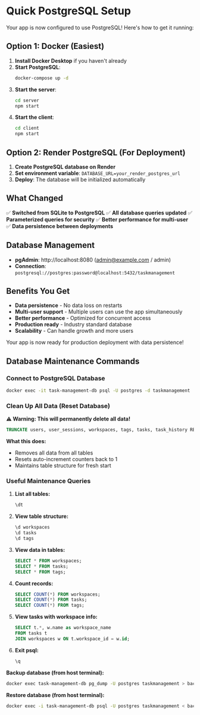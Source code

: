 # Quick PostgreSQL Setup

Your app is now configured to use PostgreSQL! Here's how to get it running:

## Option 1: Docker (Easiest)

1. **Install Docker Desktop** if you haven't already
2. **Start PostgreSQL**:
   ```bash
   docker-compose up -d
   ```
3. **Start the server**:
   ```bash
   cd server
   npm start
   ```
4. **Start the client**:
   ```bash
   cd client
   npm start
   ```

## Option 2: Render PostgreSQL (For Deployment)

1. **Create PostgreSQL database on Render**
2. **Set environment variable**: `DATABASE_URL=your_render_postgres_url`
3. **Deploy**: The database will be initialized automatically

## What Changed

✅ **Switched from SQLite to PostgreSQL**
✅ **All database queries updated**
✅ **Parameterized queries for security**
✅ **Better performance for multi-user**
✅ **Data persistence between deployments**

## Database Management

- **pgAdmin**: http://localhost:8080 (admin@example.com / admin)
- **Connection**: `postgresql://postgres:password@localhost:5432/taskmanagement`

## Benefits You Get

- **Data persistence** - No data loss on restarts
- **Multi-user support** - Multiple users can use the app simultaneously
- **Better performance** - Optimized for concurrent access
- **Production ready** - Industry standard database
- **Scalability** - Can handle growth and more users

Your app is now ready for production deployment with data persistence! 



## Database Maintenance Commands

### Connect to PostgreSQL Database
```bash
docker exec -it task-management-db psql -U postgres -d taskmanagement
```

### Clean Up All Data (Reset Database)
**⚠️ Warning: This will permanently delete all data!**
```sql
TRUNCATE users, user_sessions, workspaces, tags, tasks, task_history RESTART IDENTITY CASCADE;
```
**What this does:**
- Removes all data from all tables
- Resets auto-increment counters back to 1
- Maintains table structure for fresh start

### Useful Maintenance Queries

1. **List all tables:**
   ```sql
   \dt
   ```

2. **View table structure:**
   ```sql
   \d workspaces
   \d tasks
   \d tags
   ```

3. **View data in tables:**
   ```sql
   SELECT * FROM workspaces;
   SELECT * FROM tasks;
   SELECT * FROM tags;
   ```

4. **Count records:**
   ```sql
   SELECT COUNT(*) FROM workspaces;
   SELECT COUNT(*) FROM tasks;
   SELECT COUNT(*) FROM tags;
   ```

5. **View tasks with workspace info:**
   ```sql
   SELECT t.*, w.name as workspace_name 
   FROM tasks t 
   JOIN workspaces w ON t.workspace_id = w.id;
   ```

6. **Exit psql:**
   ```sql
   \q
   ```

**Backup database (from host terminal):**
```bash
docker exec task-management-db pg_dump -U postgres taskmanagement > backup_$(date +%Y%m%d_%H%M%S).sql
```

**Restore database (from host terminal):**
```bash
docker exec -i task-management-db psql -U postgres taskmanagement < backup_filename.sql
```

